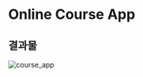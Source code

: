 # Online Course App


## 결과물
![course_app](https://user-images.githubusercontent.com/76200940/138398152-25574454-6c05-4ccb-bdb9-b6ea05c0dcaa.png)
